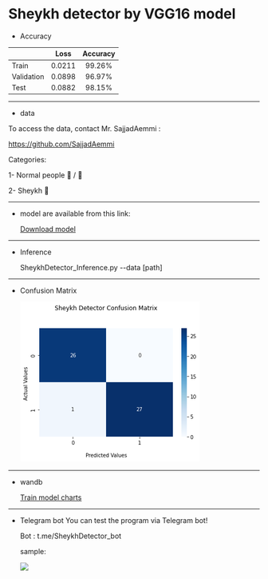 
# Sheykh detector by VGG16 model

* Accuracy


|              | Loss  | Accuracy             |
| :----------- | :------: | :-------------: |
 Train         | 0.0211   | 99.26%
 Validation    | 0.0898   | 96.97%
 Test          | 0.0882   | 98.15%
 
 ----------------------------------------------------------------------------------------------------------------
 * data

To access the data, contact Mr. SajjadAemmi :

https://github.com/SajjadAemmi

Categories:

1- Normal people 👨 / 👩

2- Sheykh 👳

 ----------------------------------------------------------------------------------------------------------------
 * model are available from this link:


     <a id="raw-url" href="https://drive.google.com/file/d/1-ZSHA9CCSiwWJ2xCUzcc0_SDqiH3i1bq/view?usp=sharing">Download model</a>
    
 -----------------------------------------------------------------------------------------------------------------
 * Inference
  
  
    SheykhDetector_Inference.py --data [path]
 ------------------------------------------------------------------------------------------------------------------
 
  * Confusion Matrix

    <img src="confusion-mtx.png"/>
 -------------------------------------------------------------------------------------------------------------------
 * wandb
 
   <a id="raw-url" href="https://wandb.ai/fereshteh_ebadi/SheykhDetector/runs/1c47lthc?workspace=user-fereshteh_ebadi">Train model charts</a>
   

 -------------------------------------------------------------------------------------------------------------------
 * Telegram bot
   You can test the program via Telegram bot!
   
   Bot : t.me/SheykhDetector_bot
   
   sample:
    
    <img src="telegram-bot.jpg" height=400/>
 
 

